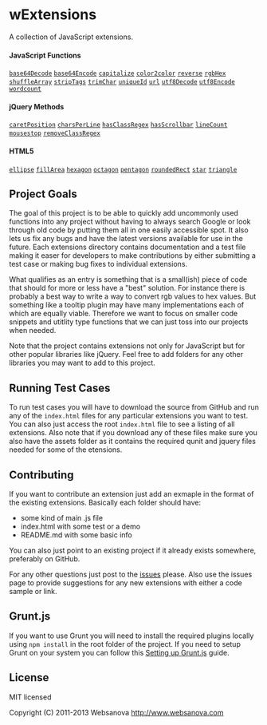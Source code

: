 # wExtensions

A collection of JavaScript extensions.

#### JavaScript Functions

[`base64Decode`](https://github.com/websanova/wExtensions/tree/master/js-functions/base64Decode#windowbase64decode)
[`base64Encode`](https://github.com/websanova/wExtensions/tree/master/js-functions/base64Encode#windowbase64encode)
[`capitalize`](https://github.com/websanova/wExtensions/tree/master/js-functions/capitalize#stringcapitalize)
[`color2color`](https://github.com/indyarmy/color2color#color2color---javascript-function)
[`reverse`](https://github.com/websanova/wExtensions/tree/master/js-functions/reverse#stringreverse)
[`rgbHex`](https://github.com/websanova/rgbHex#rgbhex)
[`shuffleArray`](https://github.com/websanova/wExtensions/tree/master/js-functions/shuffleArray#windowshufflearray)
[`stripTags`](https://github.com/websanova/wExtensions/tree/master/js-functions/stripTags#stringstriptags)
[`trimChar`](https://github.com/websanova/wExtensions/tree/master/js-functions/trimChar#stringtrimchar)
[`uniqueId`](https://github.com/websanova/wExtensions/tree/master/js-functions/uniqueId#windowuniqueid)
[`url`](https://github.com/websanova/js-url#url)
[`utf8Decode`](https://github.com/websanova/wExtensions/tree/master/js-functions/utf8Decode#windowutf8decode)
[`utf8Encode`](https://github.com/websanova/wExtensions/tree/master/js-functions/utf8Encode#windowutf8encode)
[`wordcount`](https://github.com/websanova/wExtensions/tree/master/js-functions/wordcount#stringwordcount)

#### jQuery Methods

[`caretPosition`](https://github.com/websanova/wExtensions/tree/master/jquery-methods/caretPosition#caretposition)
[`charsPerLine`](https://github.com/websanova/wExtensions/tree/master/jquery-methods/charsPerLine#charsperline)
[`hasClassRegex`](https://github.com/websanova/wExtensions/tree/master/jquery-methods/hasClassRegex#hasclassregex)
[`hasScrollbar`](https://github.com/websanova/wExtensions/tree/master/jquery-methods/hasScrollbar#hasscrollbar)
[`lineCount`](https://github.com/websanova/wExtensions/tree/master/jquery-methods/lineCount#linecount)
[`mousestop`](https://github.com/websanova/mousestop#mousestopjs)
[`removeClassRegex`](https://github.com/websanova/wExtensions/tree/master/jquery-methods/removeClassRegex#removeclassregex)

#### HTML5

[`ellipse`](https://github.com/websanova/wExtensions/tree/master/html5/ellipse#ctxellipse)
[`fillArea`](https://github.com/websanova/wExtensions/tree/master/html5/fillArea#ctxfillarea)
[`hexagon`](https://github.com/websanova/wExtensions/tree/master/html5/hexagon#ctxhexagon)
[`octagon`](https://github.com/websanova/wExtensions/tree/master/html5/octagon#ctxoctagon)
[`pentagon`](https://github.com/websanova/wExtensions/tree/master/html5/pentagon#ctxpentagon)
[`roundedRect`](https://github.com/websanova/wExtensions/tree/master/html5/roundedRect#ctxroundedrect)
[`star`](https://github.com/websanova/wExtensions/tree/master/html5/star#ctxstar)
[`triangle`](https://github.com/websanova/wExtensions/tree/master/html5/triangle#ctxtriangle)


## Project Goals

The goal of this project is to be able to quickly add uncommonly used functions into any project without having to always search Google or look through old code by putting them all in one easily accessible spot.  It also lets us fix any bugs and have the latest versions available for use in the future.  Each extensions directory contains documentation and a test file making it easer for developers to make contributions by either submitting a test case or making bug fixes to individual extensions.

What qualifies as an entry is something that is a small(ish) piece of code that should for more or less have a "best" solution.  For instance there is probably a best way to write a way to convert rgb values to hex values.  But something like a tooltip plugin may have many implementations each of which are equally viable.  Therefore we want to focus on smaller code snippets and utitlity type functions that we can just toss into our projects when needed.

Note that the project contains extensions not only for JavaScript but for other popular libraries like jQuery.  Feel free to add folders for any other libraries you may want to add to this project.


## Running Test Cases

To run test cases you will have to download the source from GitHub and run any of the `index.html` files for any particular extensions you want to test.  You can also just access the root `index.html` file to see a listing of all extensions.  Also note that if you download any of these files make sure you also have the assets folder as it contains the required qunit and jquery files needed for some of the etensions.  


## Contributing

If you want to contribute an extension just add an exmaple in the format of the existing extensions.  Basically each folder should have:

* some kind of main .js file
* index.html with some test or a demo
* README.md with some basic info

You can also just point to an existing project if it already exists somewhere, preferably on GitHub.

For any other questions just post to the [issues](https://github.com/websanova/wExtensions/issues) please.  Also use the issues page to provide suggestions for any new extensions with either a code sample or link.


## Grunt.js

If you want to use Grunt you will need to install the required plugins locally using `npm install` in the root folder of the project.  If you need to setup Grunt on your system you can follow this [Setting up Grunt.js](http://www.websanova.com/blog/javascript/how-to-setup-grunt) guide.


## License

MIT licensed

Copyright (C) 2011-2013 Websanova http://www.websanova.com